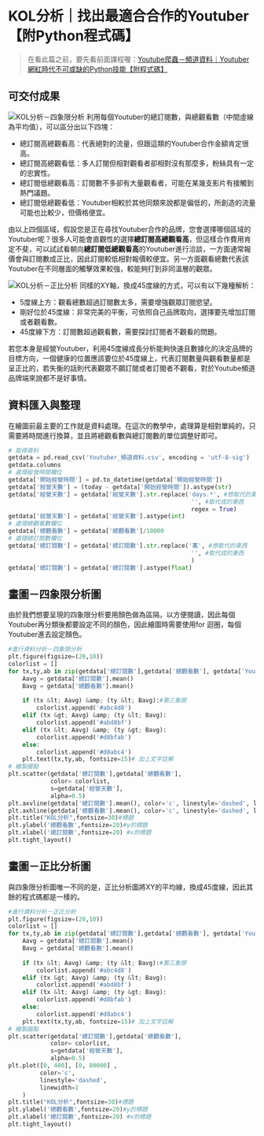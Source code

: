 # KOL分析｜找出最適合合作的Youtuber【附Python程式碼】

> 在看此篇之前，要先看前面課程喔：[Youtube爬蟲－頻道資料｜Youtuber網紅時代不可或缺的Python技能【附程式碼】](/classification/crawler_king/81)

## 可交付成果
![KOL分析－四象限分析](https://cdn-images-1.medium.com/max/1200/1*VxlJwnk7osm2iF-vwMpJ8Q.png)
利用每個Youtuber的總訂閱數，與總觀看數（中間虛線為平均值），可以區分出以下四塊：
* 總訂閱高總觀看高：代表絕對的流量，但跟這類的Youtuber合作金額肯定很高。
* 總訂閱高總觀看低：多人訂閱但相對觀看者卻相對沒有那麼多，粉絲具有一定的忠實性。
* 總訂閱低總觀看高：訂閱數不多卻有大量觀看者，可能在某幾支影片有接觸到熱門議題。
* 總訂閱低總觀看低：Youtuber相較於其他同類來說都是偏低的，所創造的流量可能也比較少，但價格便宜。

由以上四個區域，假設您是正在尋找Youtuber合作的品牌，您會選擇哪個區域的Youtuber呢？很多人可能會直觀性的選擇<strong>總訂閱高總觀看高</strong>，但這樣合作費用肯定不斐，可以試試看朝向<strong>總訂閱低總觀看高</strong>的Youtuber進行洽談，一方面通常報價會與訂閱數成正比，因此訂閱較低相對報價較便宜。另一方面觀看總數代表該Youtuber在不同層面的觸擊效果較強，較能夠打到非同溫層的觀眾。

![KOL分析－正比分析](https://cdn-images-1.medium.com/max/1200/1*840uH7pjk3BGNqm4HVZnpA.png)
同樣的XY軸，換成45度線的方式，可以有以下幾種解析：
* 5度線上方：觀看總數超過訂閱數太多，需要增強觀眾訂閱慾望。
* 剛好位於45度線：非常完美的平衡，可依照自己品牌取向，選擇要先增加訂閱或者觀看數。
* 45度線下方：訂閱數超過觀看數，需要探討訂閱者不觀看的問題。

若您本身是經營Youtuber，利用45度線成長分析能夠快速且數據化的決定品牌的目標方向，一個健康的位置應該要位於45度線上，代表訂閱數量與觀看數量都是呈正比的，若失衡的話則代表觀眾不願訂閱或者訂閱者不觀看，對於Youtube頻道品牌端來說都不是好事情。

## 資料匯入與整理
在繪圖前最主要的工作就是資料處理。在這次的教學中，處理算是相對單純的，只需要將時間進行換算，並且將總觀看數與總訂閱數的單位調整好即可。
```python
# 取得資料
getdata = pd.read_csv('Youtuber_頻道資料.csv', encoding = 'utf-8-sig')
getdata.columns
# 處理經營時間欄位
getdata['開始經營時間'] = pd.to_datetime(getdata['開始經營時間'])
getdata['經營天數'] = (today - getdata['開始經營時間']).astype(str)
getdata['經營天數'] = getdata['經營天數'].str.replace('days.*', #想取代的東西
                                                    '', #取代成的東西
                                                    regex = True)
getdata['經營天數'] = getdata['經營天數'].astype(int)
# 處理總觀看數欄位
getdata['總觀看數'] = getdata['總觀看數']/10000
# 處理總訂閱數欄位
getdata['總訂閱數'] = getdata['總訂閱數'].str.replace('萬', #想取代的東西
                                                    '', #取代成的東西
                                                    )
getdata['總訂閱數'] = getdata['總訂閱數'].astype(float)
```

## 畫圖－四象限分析圖
由於我們想要呈現的四象限分析要用顏色做為區隔，以方便閱讀，因此每個Youtuber再分類後都要設定不同的顏色，因此繪圖時需要使用for 迴圈，每個Youtuber進去設定顏色。
```python
#進行資料分析－四象限分析
plt.figure(figsize=(20,10))
colorlist = []
for tx,ty,ab in zip(getdata['總訂閱數'],getdata['總觀看數'], getdata['Youtuber頻道名稱']):
    Aavg = getdata['總訂閱數'].mean()
    Bavg = getdata['總觀看數'].mean()
    
    if (tx &lt; Aavg) &amp; (ty &lt; Bavg):#第三象限
        colorlist.append('#abc4d8')
    elif (tx &gt; Aavg) &amp; (ty &lt; Bavg):
        colorlist.append('#abd8bf')
    elif (tx &lt; Aavg) &amp; (ty &gt; Bavg):
        colorlist.append('#d8bfab')
    else:
        colorlist.append('#d8abc4')
    plt.text(tx,ty,ab, fontsize=15)# 加上文字註解
# 繪製圓點
plt.scatter(getdata['總訂閱數'],getdata['總觀看數'],
            color= colorlist,
            s=getdata['經營天數'],
            alpha=0.5)
plt.axvline(getdata['總訂閱數'].mean(), color='c', linestyle='dashed', linewidth=1) # 繪製平均線    
plt.axhline(getdata['總觀看數'].mean(), color='c', linestyle='dashed', linewidth=1) # 繪製平均線
plt.title("KOL分析",fontsize=30)#標題
plt.ylabel('總觀看數',fontsize=20)#y的標題
plt.xlabel('總訂閱數',fontsize=20) #x的標題
plt.tight_layout()
```

## 畫圖－正比分析圖

與四象限分析圖唯一不同的是，正比分析圖將XY的平均線，換成45度線，因此其餘的程式碼都是一樣的。
```python
#進行資料分析－正比分析
plt.figure(figsize=(20,10))
colorlist = []
for tx,ty,ab in zip(getdata['總訂閱數'],getdata['總觀看數'], getdata['Youtuber頻道名稱']):
    Aavg = getdata['總訂閱數'].mean()
    Bavg = getdata['總觀看數'].mean()
    
    if (tx &lt; Aavg) &amp; (ty &lt; Bavg):#第三象限
        colorlist.append('#abc4d8')
    elif (tx &gt; Aavg) &amp; (ty &lt; Bavg):
        colorlist.append('#abd8bf')
    elif (tx &lt; Aavg) &amp; (ty &gt; Bavg):
        colorlist.append('#d8bfab')
    else:
        colorlist.append('#d8abc4')
    plt.text(tx,ty,ab, fontsize=15)# 加上文字註解
# 繪製圓點
plt.scatter(getdata['總訂閱數'],getdata['總觀看數'],
            color= colorlist,
            s=getdata['經營天數'],
            alpha=0.5)
plt.plot([0, 400], [0, 80000] ,
         color='c', 
         linestyle='dashed', 
         linewidth=1
    )
plt.title("KOL分析",fontsize=30)#標題
plt.ylabel('總觀看數',fontsize=20)#y的標題
plt.xlabel('總訂閱數',fontsize=20) #x的標題
plt.tight_layout()
```

